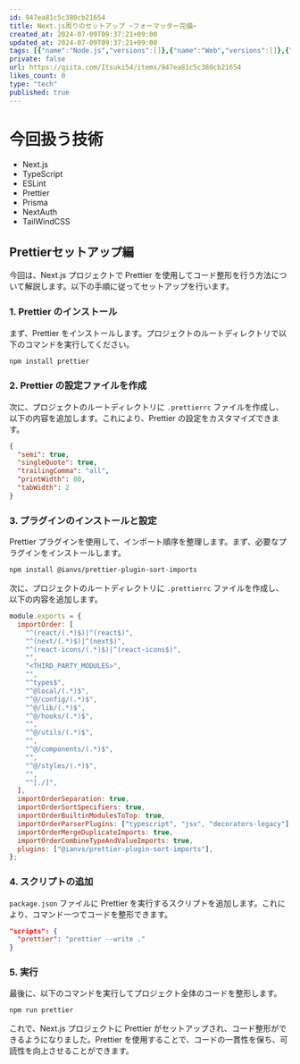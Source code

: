 ```yaml
---
id: 947ea81c5c380cb21654
title: Next.js周りのセットアップ ~フォーマッター完備~
created_at: 2024-07-09T09:37:21+09:00
updated_at: 2024-07-09T09:37:21+09:00
tags: [{"name":"Node.js","versions":[]},{"name":"Web","versions":[]},{"name":"TypeScript","versions":[]},{"name":"Next.js","versions":[]},{"name":"prettier","versions":[]}]
private: false
url: https://qiita.com/Itsuki54/items/947ea81c5c380cb21654
likes_count: 0
type: "tech"
published: true
---
```


# 今回扱う技術
- Next.js
- TypeScript
- ESLint
- Prettier
- Prisma
- NextAuth
- TailWindCSS

## Prettierセットアップ編

今回は、Next.js プロジェクトで Prettier を使用してコード整形を行う方法について解説します。以下の手順に従ってセットアップを行います。

### 1. Prettier のインストール

まず、Prettier をインストールします。プロジェクトのルートディレクトリで以下のコマンドを実行してください。

```bash
npm install prettier
```

### 2. Prettier の設定ファイルを作成

次に、プロジェクトのルートディレクトリに `.prettierrc` ファイルを作成し、以下の内容を追加します。これにより、Prettier の設定をカスタマイズできます。

```json
{
  "semi": true,
  "singleQuote": true,
  "trailingComma": "all",
  "printWidth": 80,
  "tabWidth": 2
}
```

### 3. プラグインのインストールと設定

Prettier プラグインを使用して、インポート順序を整理します。まず、必要なプラグインをインストールします。

```bash
npm install @ianvs/prettier-plugin-sort-imports
```

次に、プロジェクトのルートディレクトリに `.prettierrc` ファイルを作成し、以下の内容を追加します。

```javascript
module.exports = {
  importOrder: [
    "^(react/(.*)$)|^(react$)",
    "^(next/(.*)$)|^(next$)",
    "^(react-icons/(.*)$)|^(react-icons$)",
    "",
    "<THIRD_PARTY_MODULES>",
    "",
    "^types$",
    "^@local/(.*)$",
    "^@/config/(.*)$",
    "^@/lib/(.*)$",
    "^@/hooks/(.*)$",
    "",
    "^@/utils/(.*)$",
    "",
    "^@/components/(.*)$",
    "",
    "^@/styles/(.*)$",
    "",
    "^[./]",
  ],
  importOrderSeparation: true,
  importOrderSortSpecifiers: true,
  importOrderBuiltinModulesToTop: true,
  importOrderParserPlugins: ["typescript", "jsx", "decorators-legacy"],
  importOrderMergeDuplicateImports: true,
  importOrderCombineTypeAndValueImports: true,
  plugins: ["@ianvs/prettier-plugin-sort-imports"],
};
```

### 4. スクリプトの追加

`package.json` ファイルに Prettier を実行するスクリプトを追加します。これにより、コマンド一つでコードを整形できます。

```json
"scripts": {
  "prettier": "prettier --write ."
}
```

### 5. 実行

最後に、以下のコマンドを実行してプロジェクト全体のコードを整形します。

```bash
npm run prettier
```

これで、Next.js プロジェクトに Prettier がセットアップされ、コード整形ができるようになりました。Prettier を使用することで、コードの一貫性を保ち、可読性を向上させることができます。
